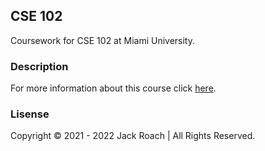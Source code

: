 ## CSE 102
Coursework for CSE 102 at Miami University.

### Description
For more information about this course click [here](https://www.miamioh.edu/cec/academics/departments/cse/academics/course-descriptions/cse-102/index.html).

### Lisense
Copyright © 2021 - 2022 Jack Roach | All Rights Reserved.
